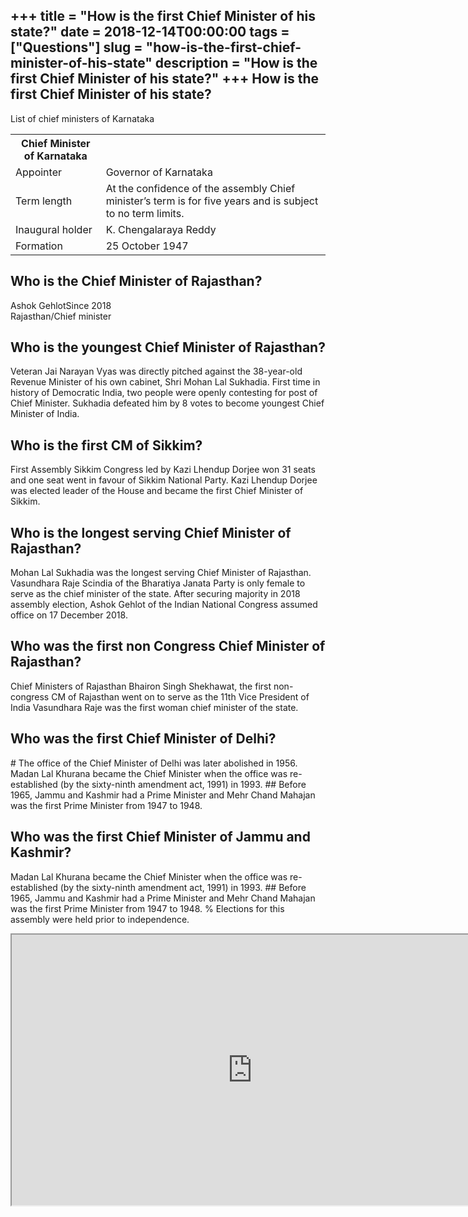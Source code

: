 +++
title = "How is the first Chief Minister of his state?"
date = 2018-12-14T00:00:00
tags = ["Questions"]
slug = "how-is-the-first-chief-minister-of-his-state"
description = "How is the first Chief Minister of his state?"
+++
How is the first Chief Minister of his state?
---------------------------------------------

List of chief ministers of Karnataka

<table><tr><th>Chief Minister of Karnataka</th></tr><tr><td>Appointer</td><td>Governor of Karnataka</td></tr><tr><td>Term length</td><td>At the confidence of the assembly Chief minister’s term is for five years and is subject to no term limits.</td></tr><tr><td>Inaugural holder</td><td>K. Chengalaraya Reddy</td></tr><tr><td>Formation</td><td>25 October 1947</td></tr></table>

Who is the Chief Minister of Rajasthan?
---------------------------------------

Ashok GehlotSince 2018  
Rajasthan/Chief minister

Who is the youngest Chief Minister of Rajasthan?
------------------------------------------------

Veteran Jai Narayan Vyas was directly pitched against the 38-year-old Revenue Minister of his own cabinet, Shri Mohan Lal Sukhadia. First time in history of Democratic India, two people were openly contesting for post of Chief Minister. Sukhadia defeated him by 8 votes to become youngest Chief Minister of India.

Who is the first CM of Sikkim?
------------------------------

First Assembly Sikkim Congress led by Kazi Lhendup Dorjee won 31 seats and one seat went in favour of Sikkim National Party. Kazi Lhendup Dorjee was elected leader of the House and became the first Chief Minister of Sikkim.

Who is the longest serving Chief Minister of Rajasthan?
-------------------------------------------------------

Mohan Lal Sukhadia was the longest serving Chief Minister of Rajasthan. Vasundhara Raje Scindia of the Bharatiya Janata Party is only female to serve as the chief minister of the state. After securing majority in 2018 assembly election, Ashok Gehlot of the Indian National Congress assumed office on 17 December 2018.

Who was the first non Congress Chief Minister of Rajasthan?
-----------------------------------------------------------

Chief Ministers of Rajasthan Bhairon Singh Shekhawat, the first non-congress CM of Rajasthan went on to serve as the 11th Vice President of India Vasundhara Raje was the first woman chief minister of the state.

Who was the first Chief Minister of Delhi?
------------------------------------------

\# The office of the Chief Minister of Delhi was later abolished in 1956. Madan Lal Khurana became the Chief Minister when the office was re-established (by the sixty-ninth amendment act, 1991) in 1993. ## Before 1965, Jammu and Kashmir had a Prime Minister and Mehr Chand Mahajan was the first Prime Minister from 1947 to 1948.

Who was the first Chief Minister of Jammu and Kashmir?
------------------------------------------------------

Madan Lal Khurana became the Chief Minister when the office was re-established (by the sixty-ninth amendment act, 1991) in 1993. ## Before 1965, Jammu and Kashmir had a Prime Minister and Mehr Chand Mahajan was the first Prime Minister from 1947 to 1948. % Elections for this assembly were held prior to independence.

<iframe allow="accelerometer; autoplay; clipboard-write; encrypted-media; gyroscope; picture-in-picture" allowfullscreen="" class="__youtube_prefs__  epyt-is-override  no-lazyload" data-no-lazy="1" data-origheight="433" data-origwidth="770" data-skipgform_ajax_framebjll="" height="433" id="_ytid_91972" loading="lazy" src="https://www.youtube.com/embed/be3_0Lh0CO8?enablejsapi=1&autoplay=0&cc_load_policy=0&cc_lang_pref=&iv_load_policy=1&loop=0&modestbranding=0&rel=1&fs=1&playsinline=0&autohide=2&theme=dark&color=red&controls=1&" title="YouTube player" width="770"></iframe>